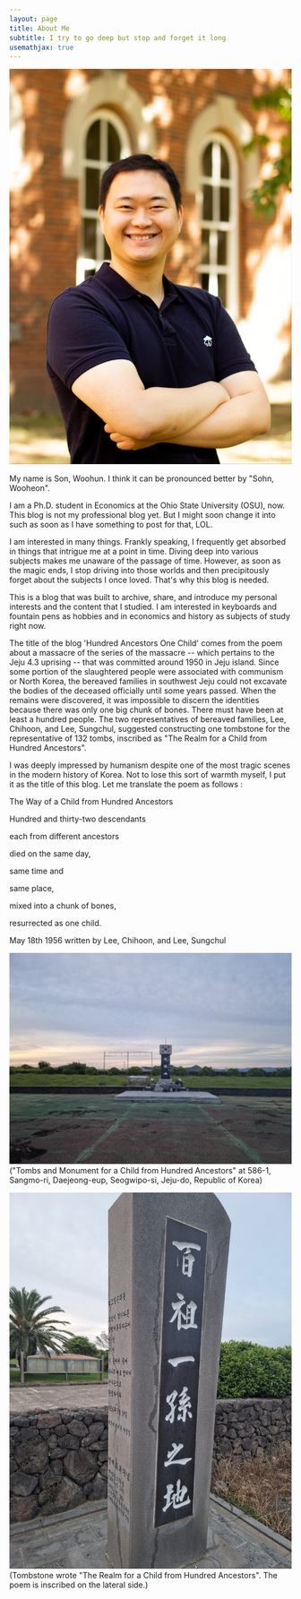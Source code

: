 ```yaml
---
layout: page
title: About Me
subtitle: I try to go deep but stop and forget it long
usemathjax: true
---
```


![Me](assets/img/SonWoohun-downsized.jpg)

My name is Son, Woohun. I think it can be pronounced better by "Sohn, Wooheon".


I am a Ph.D. student in Economics at the Ohio State University (OSU), now. This blog is not my professional blog yet. But I might soon change it into such as soon as I have something to post for that, LOL.

I am interested in many things. Frankly speaking, I frequently get absorbed in things that intrigue me at a point in time. Diving deep into various subjects makes me unaware of the passage of time. However, as soon as the magic ends, I stop driving into those worlds and then precipitously forget about the subjects I once loved. That's why this blog is needed.

This is a blog that was built to archive, share, and introduce my personal interests and the content that I studied. I am interested in keyboards and fountain pens as hobbies and in economics and history as subjects of study right now.

The title of the blog 'Hundred Ancestors One Child' comes from the poem about a massacre of the series of the massacre --
which pertains to the Jeju 4.3 uprising
-- that was committed around 1950 in Jeju island. Since some portion of the slaughtered people were associated with communism or North Korea, the bereaved families in southwest Jeju could not excavate the bodies of the deceased officially until some years passed. When the remains were discovered, it was impossible to discern the identities because there was only one big chunk of bones. There must have been at least a hundred people. The two representatives of bereaved families, Lee, Chihoon, and Lee, Sungchul, suggested constructing one tombstone for the representative of 132 tombs, inscribed as "The Realm for a Child from Hundred Ancestors".

I was deeply impressed by humanism despite one of the most tragic scenes in the modern history of Korea. Not to lose this sort of warmth myself, I put it as the title of this blog. Let me translate the poem as follows : 

The Way of a Child from Hundred Ancestors


Hundred and thirty-two descendants

each from different ancestors

died on the same day,

same time and

same place,

mixed into a chunk of bones,

resurrected as one child.

May 18th 1956
written by Lee, Chihoon, and Lee, Sungchul


![A Tombstone for a Child from Hundred Ancestors](assets/img/monument_HAOC.jpg)
("Tombs and Monument for a Child from Hundred Ancestors" at 586-1, Sangmo-ri, Daejeong-eup, Seogwipo-si, Jeju-do, Republic of Korea)

![A Tombstone for a Child from Hundred Ancestors](assets/img/The_Realm_of_HAOC.jpg)
(Tombstone wrote "The Realm for a Child from Hundred Ancestors". The poem is inscribed on the lateral side.)

